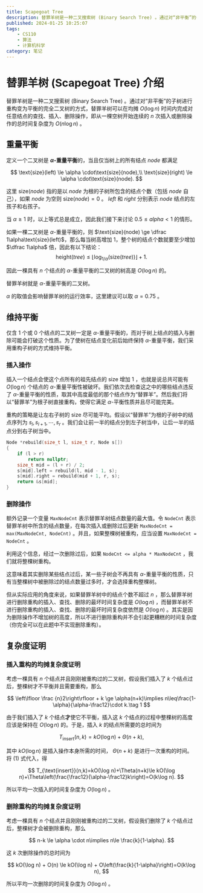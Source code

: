 ```yaml
---
title: Scapegoat Tree
description: 替罪羊树是一种二叉搜索树 (Binary Search Tree) 。通过对“非平衡”的子树进行重构变为平衡的完全二叉树.
published: 2024-01-25 10:25:07
tags:
    - CS110
    - 算法
    - 计算机科学
category: 笔记
---
```



# 替罪羊树 (Scapegoat Tree) 介绍

替罪羊树是一种二叉搜索树 (Binary Search Tree) 。通过对“非平衡”的子树进行重构变为平衡的完全二叉树的方式，替罪羊树可以在均摊 $O(\log n)$ 时间内完成对任意结点的查找、插入、删除操作，即从一棵空树开始连续的 $n$ 次插入或删除操作的总时间复杂度为 $O(n\log n)$ 。

## 重量平衡

定义一个二叉树是 **$\alpha$-重量平衡**的，当且仅当树上的所有结点 $node$ 都满足

$$
\text{size}(left) \le \alpha \cdot\text{size}(node),\\
\text{size}(right) \le \alpha \cdot\text{size}(node).
$$

这里 $\text{size}(node)$ 指的是以 $node$ 为根的子树所包含的结点个数（包括 $node$ 自己），如果 $node$ 为空则 $\text{size}(node)=0$ 。 $left$ 和 $right$ 分别表示 $node$ 结点的左孩子和右孩子。

当 $\alpha \ge 1$ 时，以上等式总是成立，因此我们接下来讨论 $0.5\le alpha<1$ 的情形。

如果一棵二叉树是 $\alpha$-重量平衡的，则 $\text{size}(node) \ge \dfrac 1\alpha\text{size}(left)$，那么每当树高增加 $1$，整个树的结点个数就要至少增加 $\dfrac 1\alpha$ 倍，因此有以下结论：
$$
\text{height}(tree) \le \left\lfloor \log_{1 / \alpha}(\text{size}(tree)) \right\rfloor + 1.
$$

因此一棵具有 $n$ 个结点的 $\alpha$-重量平衡的二叉树的树高是 $O(\log n)$ 的。

替罪羊树就是 $\alpha$-重量平衡的二叉树。

$\alpha$ 的取值会影响替罪羊树的运行效率，这里建议可以取 $\alpha=0.75$ 。

## 维持平衡

仅含 $1$ 个或 $0$ 个结点的二叉树一定是 $\alpha$-重量平衡的，而对于树上结点的插入与删除可能会打破这个性质。为了使树在结点变化前后始终保持 $\alpha$-重量平衡，我们采用重构子树的方式维持平衡。

### 插入操作

插入一个结点会使这个点所有的祖先结点的 $\text{size}$ 增加 $1$ ，也就是说总共可能有 $O(\log n)$ 个结点的 $\alpha$-重量平衡性被破坏。我们依次去检查这之中的哪些结点违反了 $\alpha$-重量平衡的性质，取其中高度最低的那个结点作为“替罪羊”。然后我们将以“替罪羊”为根子树直接重构，使得它满足 $\alpha$-平衡性质并且尽可能完美。

重构的策略是让左右子树的 $\text{size}$ 尽可能平均。假设以“替罪羊”为根的子树中的结点序列为 $s_l,s_{l+1},\cdots,s_r$ 。我们会让前一半的结点分到左子树当中，让后一半的结点分到右子树当中。

```cpp
Node *rebuild(size_t l, size_t r, Node s[])
{
    if (l > r)
        return nullptr;
    size_t mid = (l + r) / 2;
    s[mid].left = rebuild(l, mid - 1, s);
    s[mid].right = rebuild(mid + 1, r, s);
    return &s[mid];
}
```

### 删除操作

额外记录一个变量 `MaxNodeCnt` 表示替罪羊树结点数量的最大值。令 `NodeCnt` 表示替罪羊树中所含的结点数量，在每次插入或删除过后更新 `MaxNodeCnt = max(MaxNodeCnt, NodeCnt)` 。并且，如果整棵树被重构，应当设置 `MaxNodeCnt = NodeCnt` 。

利用这个信息，经过一次删除过后，如果 `NodeCnt <= alpha * MaxNodeCnt` ，我们就将整棵树重构。

这意味着其实删除某些结点过后，某一些子树会不再具有 $\alpha$-重量平衡的性质，只有当整棵树中被删除过的结点数量过多时，才会选择重构整棵树。

但从实际应用的角度来说，如果替罪羊树中的结点个数不超过 $n$ ，那么替罪羊树进行删除重构的插入、查找、删除的最坏时间复杂度是 $O(\log n)$ ，而替罪羊树不进行删除重构的插入、查找、删除的最坏时间复杂度依然是 $O(\log n)$ 。其实是因为删除操作不增加树的高度，所以不进行删除重构并不会引起更糟糕的时间复杂度（你完全可以在此题中不实现删除重构）。

## 复杂度证明

### 插入重构的均摊复杂度证明

考虑一棵具有 $n$ 个结点并且刚刚被重构过的二叉树，假设我们插入了 $k$ 个结点过后，整棵树才不平衡并且需要重构，那么

$$
\left\lfloor \frac {n}2\right\rfloor + k \ge \alpha(n+k)\implies n\leq\frac{1-\alpha}{\alpha-\frac12}\cdot k.\tag 1
$$

由于我们插入了 $k$ 个结点**才**使它不平衡，插入这 $k$ 个结点的过程中整棵树的高度应该是保持在 $O(\log n)$ 的。于是，插入 $k$ 的结点所需要的总时间为

$$
T_{\text{insert}}(n,k)=kO(\log n)+\Theta(n+k),
$$

其中 $kO(\log n)$ 是插入操作本身所需的时间， $\Theta(n+k)$ 是进行一次重构的时间。将 $(1)$ 式代入，得

$$
T_{\text{insert}}(n,k)=kO(\log n)+\Theta(n+k)\le kO(\log n)+\Theta\left(\frac{\frac12}{\alpha-\frac12}k\right)=O(k\log n).
$$

所以平均一次插入的时间复杂度为 $O(\log n)$ 。

### 删除重构的均摊复杂度证明

考虑一棵具有 $n$ 个结点并且刚刚被重构过的二叉树，假设我们删除了 $k$ 个结点过后，整棵树才会被删除重构，那么

$$
n-k \le \alpha \cdot n\implies n\le \frac{k}{1-\alpha}.
$$

这 $k$ 次删除操作的总时间为

$$
kO(\log n) + O(n) \le kO(\log n) + O\left(\frac{k}{1-\alpha}\right)=O(k\log n),
$$

所以平均一次删除的时间复杂度为 $O(\log n)$ 。